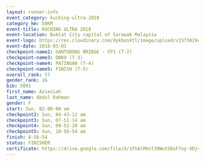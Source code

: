 ```yaml
--- 
layout: runner-info 
event_category: kuching-ultra-2018 
category_km: 50KM 
event-title: KUCHING ULTRA 2018 
event-location: BukCat City capital of Sarawak Malaysia 
event-logo: https://res.cloudinary.com/dykbosktl/image/upload/v1573619473/Logo/kuching-ultra-2018-logo_tlpvm5.png 
event-date: 2018-03-03 
checkpoint-name2: SANTUBONG BRIDGE - CP1 (T-2) 
checkpoint-name3: DBKU (T-3) 
checkpoint-name4: PATINGAN (T-4) 
checkpoint-name5: FINISH (T-5) 
overall_rank: 57
gender_rank: 16
bib: 5001
first_name: Azieziah
last_name: Abdul Rahman
gender: F
start: Sun, 02-00-00 am
checkpoint2: Sun, 04-43-12 am
checkpoint3: Sun, 07-51-14 am
checkpoint4: Sun, 09-52-28 am
checkpoint5: Sun, 10-56-54 am
finish: 8-56-54
status: FINISHER
certificate: https://drive.google.com/file/d/1FhAlMVnfJ8WutS8sF7oy-XDjvtdIsTn8/view?usp=sharing
--- 
```

